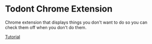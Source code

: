 # Todont Chrome Extension

Chrome extension that displays things you don't want to do so you can check them off when you don't do them.

[Tutorial](https://www.youtube.com/watch?v=JyLSNzJfPsI&t=94s)
